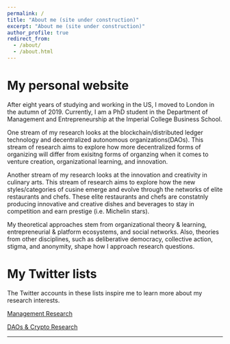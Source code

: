 ```yaml
---
permalink: /
title: "About me (site under construction)"
excerpt: "About me (site under construction)"
author_profile: true
redirect_from:
  - /about/
  - /about.html
---
```

My personal website
======
After eight years of studying and working in the US, I moved to London in the autumn of 2019. Currently, I am a PhD student in the Department of Management and Entrepreneurship at the Imperial College Business School.

One stream of my research looks at the blockchain/distributed ledger technology and decentralized autonomous organizations(DAOs). This stream of research aims to explore how more decentralized forms of organizing will differ from exisitng forms of organzing when it comes to venture creation, organizational learning, and innovation.

Another stream of my research looks at the innovation and creativity in culinary arts. This stream of research aims to explore how the new styles/categories of cusine emerge and evolve through the networks of elite restaurants and chefs. These elite restaurants and chefs are constatnly producing innovative and creative dishes and beverages to stay in competition and earn prestige (i.e. Michelin stars).

My theoretical approaches stem from organizational theory & learning, entrepreneurial & platform ecosystems, and social networks. Also, theories from other disciplines, such as deliberative democracy, collective action, stigma, and anonymity, shape how I approach research questions. 

My Twitter lists
======
The Twitter accounts in these lists inspire me to learn more about my research interests.  

[Management Research](http://linxule.com/twitter1/)

[DAOs & Crypto Research](http://linxule.com/twitter2/)

------
